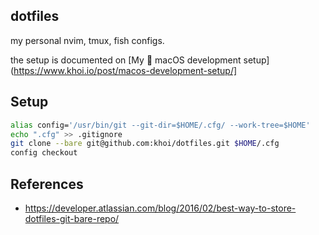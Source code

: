 ## dotfiles

my personal nvim, tmux, fish configs. 

the setup is documented on [My  macOS development setup](https://www.khoi.io/post/macos-development-setup/]

## Setup

```bash
alias config='/usr/bin/git --git-dir=$HOME/.cfg/ --work-tree=$HOME'
echo ".cfg" >> .gitignore
git clone --bare git@github.com:khoi/dotfiles.git $HOME/.cfg  
config checkout
```

## References

- https://developer.atlassian.com/blog/2016/02/best-way-to-store-dotfiles-git-bare-repo/
